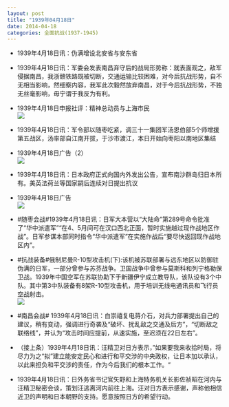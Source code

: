 ```yaml
---
layout: post
title: "1939年04月18日"
date: 2014-04-18
categories: 全面抗战(1937-1945)
---
```


<meta name="referrer" content="no-referrer" />

- 1939年4月18日讯：伪满增设北安省与安东省 

- 1939年4月18日讯：军委会发表南昌弃守后的战局形势称：就表面观之，敌军侵据南昌，我浙赣铁路既被切断，交通运输比较困难，对今后抗战形势，自不无相当影响，然细察内容，我军此次毅然放弃南昌，对于今后抗战形势，不独无丝毫影响，毋宁谓于我反为有利。 

- 1939年4月18日申报社评：精神总动员与上海市民 <br/><img src="https://ww4.sinaimg.cn/large/aca367d8jw1efk1mpaytwj20n90xdtrj.jpg" />

- 1939年4月18日讯：军令部以随枣吃紧，调三十一集团军汤恩伯部5个师增援第五战区，汤率部自江南开拔，于沙市渡江，本日开始向枣阳以南地区集结 

- 1939年4月18日广告（2） <br/><img src="https://ww4.sinaimg.cn/large/aca367d8jw1efjt8wc9v1j20dl0kq79j.jpg" />

- 1939年4月18日讯：日本政府正式向国内外发出公告，宣布南沙群岛归日本所有。美英法荷兰等国家嗣后连续对日提出抗议 

- 1939年4月18日广告 <br/><img src="https://ww3.sinaimg.cn/large/aca367d8jw1efjmawbyqbj20kj0gx793.jpg" />

- #随枣会战#1939年4月18日讯：日军大本营以“大陆命”第289号命令批准了“华中派遣军”“在4、5月间可在汉口西北正面，暂时实施越过现作战地区作战”。日军参谋本部同时指令“华中派遣军”在实施作战后“要尽快返回现作战地区内”。 

- #抗战装备#俄制尼曼R-10型攻击机(下):该机被苏联部署与远东地区以防御驻伪满的日军，一部分曾参与苏芬战争。卫国战争中曾参与莫斯科和列宁格勒保卫战。1939年中国空军在苏联协助下于新疆伊宁成立教导队，该队设有3个中队。其中第3中队装备有8架R-10型攻击机，用于培训无线电通讯员和飞行员空战射击。 <br/><img src="https://ww1.sinaimg.cn/large/aca367d8jw1efjijzwl3uj20dc08s0tz.jpg" />

- #南昌会战# 1939年4月18日讯：白崇禧复电蒋介石，对兵力部署提出自己的建议，稍有变动，强调进行奇袭及“破坏、扰乱敌之交通及后方”，“切断敌之联络线”，并认为“攻击时间应提前，从速实施，至迟须在22日左右”。 

- （接上条）1939年4月18日讯：汪精卫对日方表示，”如果要我来收拾时局，将尽力为之“拟”建立能安定民心和进行和平交涉的中央政权，让日本加以承认，以此来担负和平交涉的责任，作为今后我们的根本工作。“ 

- 1939年4月18日讯：日外务省书记官矢野和上海特务机关长影佐祯昭在河内与汪精卫秘密会谈，策划汪逃离河内前往上海。汪对日方表示感谢，声称他相信近卫的声明和日本朝野的支持。愿意按照日方的希望行动。 


